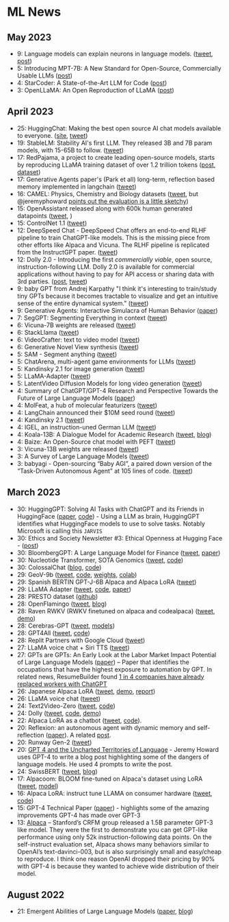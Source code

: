 # ML News

## May 2023

* 9: Language models can explain neurons in language models. ([tweet](https://twitter.com/janleike/status/1655982055736643585), [post](https://openai.com/research/language-models-can-explain-neurons-in-language-models))
* 5: Introducing MPT-7B: A New Standard for Open-Source, Commercially Usable LLMs ([post](https://www.mosaicml.com/blog/mpt-7b))
* 4: StarCoder: A State-of-the-Art LLM for Code ([post](https://huggingface.co/blog/starcoder))
* 3: OpenLLaMA: An Open Reproduction of LLaMA ([post](https://huggingface.co/openlm-research/open_llama_7b_preview_300bt))

## April 2023
* 25: HuggingChat: Making the best open source AI chat models available to everyone. ([site](https://huggingface.co/chat/), [tweet](https://twitter.com/julien_c/status/1650884245823320065))
* 19: StableLM: Stability AI's first LLM. They released 3B and 7B param models, with 15-65B to follow. ([tweet](https://twitter.com/StabilityAI/status/1648706156330876928))
* 17: RedPajama, a project to create leading open-source models, starts by reproducing LLaMA training dataset of over 1.2 trillion tokens
 ([post](https://www.together.xyz/blog/redpajama), [dataset](https://huggingface.co/datasets/togethercomputer/RedPajama-Data-1T))
* 17: Generative Agents paper's (Park et all) long-term, reflection based memory implemented in langchain ([tweet](https://twitter.com/hwchase17/status/1647987713449263106))
* 16: CAMEL: Physics, Chemistry and Biology datasets ([tweet](https://twitter.com/hammh0a/status/1647415963644760064), but @jeremyphoward [points out the evaluation is a little sketchy](https://twitter.com/jeremyphoward/status/1647714442355015680))
* 15: OpenAssistant released along with 600k human generated datapoints ([tweet](https://twitter.com/ykilcher/status/1647283816384405505), )
* 15: ControlNet 1.1 ([tweet](https://twitter.com/huggingface/status/1647017924459126784))
* 12: DeepSpeed Chat - DeepSpeed Chat offers an end-to-end RLHF pipeline to train ChatGPT-like models. This is the missing piece from other efforts like Alpaca and Vicuna. The RLHF pipeline is replicated from the InstructGPT paper. ([tweet](https://twitter.com/omarsar0/status/1645936415941836804))
* 12: Dolly 2.0 - Introducing the first *commercially viable*, open source, instruction-following LLM. Dolly 2.0 is available for commercial applications without having to pay for API access or sharing data with 3rd parties. ([post](https://www.databricks.com/blog/2023/04/12/dolly-first-open-commercially-viable-instruction-tuned-llm), [tweet](https://twitter.com/alighodsi/status/1646151697415168006))
* 9: baby GPT from Andrej Karpathy "I think it's interesting to train/study tiny GPTs because it becomes tractable to visualize and get an intuitive sense of the entire dynamical system." ([tweet](https://twitter.com/karpathy/status/1645115622517542913))
* 9: Generative Agents: Interactive Simulacra of Human Behavior ([paper](https://arxiv.org/abs/2304.03442))
* 7: SegGPT: Segmenting Everything in context ([tweet](https://twitter.com/_akhaliq/status/1644147931178496001))
* 6: Vicuna-7B weights are released ([tweet](https://twitter.com/lmsysorg/status/1644060638472470528))
* 6: StackLlama ([tweet](https://twitter.com/lvwerra/status/1643998302738759683))
* 6: VideoCrafter: text to video model ([tweet](https://twitter.com/TomLikesRobots/status/1643878218498207744))
* 6: Generative Novel View synthesis ([tweet](https://twitter.com/_akhaliq/status/1643790003779059715))
* 5: SAM - Segment anything ([tweet](https://twitter.com/MetaAI/status/1643599800414380038))
* 5: ChatArena, multi-agent game environments for LLMs ([tweet](https://twitter.com/mindjimmy/status/1643633046208249856))
* 5: Kandinsky 2.1 for image generation ([tweet](https://twitter.com/nearcyan/status/1643421466795417600))
* 5: LLaMA-Adapter ([tweet](https://twitter.com/lupantech/status/1643385891338227712))
* 5: LatentVideo Diffusion Models for long video generation ([tweet](https://twitter.com/_akhaliq/status/1643627527594815488))
* 4: Summary of ChatGPT/GPT-4 Research and Perspective Towards the Future of Large Language Models ([paper](https://arxiv.org/abs/2304.01852)) 
* 4: MolFeat, a hub of molecular featurizers ([tweet](https://twitter.com/datamol_io/status/1643263399915311104))
* 4: LangChain announced their $10M seed round ([tweet](https://twitter.com/hwchase17/status/1643301144717066240))
* 4: Kandinsky 2.1 ([tweet](https://twitter.com/_akhaliq/status/1643191350672646144))
* 4: IGEL, an instruction-uned German LLM ([tweet](https://twitter.com/_philschmid/status/1643278444992626689))
* 4: Koala-13B: A Dialogue Model for Academic Research ([tweet](https://twitter.com/AlphaSignalAI/status/1643306708716904461), [blog](https://bair.berkeley.edu/blog/2023/04/03/koala/))
* 4: Baize: An Open-Source chat model with PEFT ([tweet](https://twitter.com/arankomatsuzaki/status/1643054506148614146))
* 3: Vicuna-13B weights are released ([tweet](https://twitter.com/lmsysorg/status/1642968294998306816))
* 3: A Survey of Large Language Models ([tweet](https://twitter.com/arankomatsuzaki/status/1642686213147738112))
* 3: babyagi - Open-sourcing “Baby AGI”, a paired down version of the “Task-Driven Autonomous Agent” at 105 lines of code. ([tweet](https://twitter.com/yoheinakajima/status/1642881722495954945))


## March 2023
* 30: HuggingGPT: Solving AI Tasks with ChatGPT and its Friends in HuggingFace ([paper](https://arxiv.org/abs/2303.17580), [code](https://github.com/microsoft/JARVIS)) - Using a LLM as brain, HuggingGPT identifies what HuggingFace models to use to solve tasks. Notably Microsoft is calling this `JARVIS`
* 30: Ethics and Society Newsletter #3: Ethical Openness at Hugging Face - ([post](https://huggingface.co/blog/ethics-soc-3))
* 30: BloombergGPT: A Large Language Model for Finance ([tweet](https://twitter.com/TechAtBloomberg/status/1641772329658114053), [paper](https://arxiv.org/abs/2303.17564))
* 30: Nucleotide Transformer, SOTA Genomics ([tweet](https://twitter.com/instadeepai/status/1641075963051012097), [code](https://github.com/instadeepai/nucleotide-transformer))
* 30: ColossalChat ([blog](https://medium.com/@yangyou_berkeley/colossalchat-an-open-source-solution-for-cloning-chatgpt-with-a-complete-rlhf-pipeline-5edf08fb538b), [code](https://github.com/hpcaitech/ColossalAI))
* 29: GeoV-9b ([tweet](https://twitter.com/labmlai/status/1641357802009395201), [code](https://github.com/geov-ai/geov), [weights](https://huggingface.co/GeoV/GeoV-9b), [colab](https://colab.research.google.com/github/geov-ai/geov/blob/master/notebooks/generate.ipynb))
* 29: Spanish BERTIN GPT-J-6B Alpaca and Alpaca LoRA ([tweet](https://twitter.com/versae/status/1641124547414900736))
* 29: LLaMA Adapter ([tweet](https://twitter.com/lupantech/status/1640899600281395200), [code](https://github.com/ZrrSkywalker/LLaMA-Adapter), [paper](https://huggingface.co/papers/2303.16199))
* 28: PRESTO dataset ([github](https://github.com/google-research-datasets/presto))
* 28: OpenFlamingo ([tweet](https://twitter.com/anas_awadalla/status/1640766789977251840), [blog](https://laion.ai/blog/open-flamingo/))
* 28: Raven RWKV (RWKV finetuned on alpaca and codealpaca) ([tweet](https://twitter.com/BlinkDL_AI/status/1640742627216875524), [demo](https://huggingface.co/spaces/BlinkDL/Raven-RWKV-7B))
* 28: Cerebras-GPT ([tweet](https://twitter.com/CerebrasSystems/status/1640725880711569408), [models](https://huggingface.co/cerebras))
* 28: GPT4All ([tweet](https://twitter.com/andriy_mulyar/status/1640836003194630144), [code](https://github.com/nomic-ai/gpt4all))
* 28: Replit Partners with Google Cloud ([tweet](https://twitter.com/Replit/status/1640745029080866817))
* 27: LLaMA voice chat + Siri TTS ([tweet](https://twitter.com/ggerganov/status/1640416314773700608))
* 27: GPTs are GPTs: An Early Look at the Labor Market Impact Potential of Large Language Models ([paper](https://arxiv.org/pdf/2303.10130.pdf)) – Paper that identifies the occupations that have the highest exposure to automation by GPT. In related news, ResumeBuilder found [1 in 4 companies have already replaced workers with ChatGPT](https://www.resumebuilder.com/1-in-4-companies-have-already-replaced-workers-with-chatgpt/#:~:text=With%20the%20emergence%20of%20ChatGPT,%2C%20write%20code%2C%20and%20more)
* 26: Japanese Alpaca LoRA ([tweet](https://twitter.com/kun1em0n/status/1639965140429963264), [demo](https://huggingface.co/spaces/kunishou/Japanese-Alpaca-LoRA-7b-DEMO), [report](https://note.com/kun1emon/n/n1533345d5d26))
* 26: LLaMA voice chat ([tweet](https://twitter.com/ggerganov/status/1640022482307502085))
* 24: Text2Video-Zero ([tweet](https://twitter.com/_akhaliq/status/1639062868850266112), [code](https://github.com/Picsart-AI-Research/Text2Video-Zero))
* 24: Dolly ([tweet](https://twitter.com/databricks/status/1639239800145465344), [code](https://github.com/databrickslabs/dolly), [demo](https://huggingface.co/databricks/dolly-v1-6b))
* 22: Alpaca LoRA as a chatbot ([tweet](https://twitter.com/algo_diver/status/1638525828773576704), [code](https://github.com/deep-diver/Alpaca-LoRA-Serve)).
* 20: Reflexion: an autonomous agent with dynamic memory and self-reflection ([paper](https://arxiv.org/abs/2303.11366)). A related [post](https://nanothoughts.substack.com/p/reflecting-on-reflexion). 
* 20: Runway Gen-2 ([tweet](https://twitter.com/runwayml/status/1637800500459458562))
* 20: [GPT 4 and the Uncharted Territories of Language](https://www.fast.ai/posts/2023-03-20-wittgenstein.html) - Jeremy Howard uses GPT-4 to write a blog post highlighting some of the dangers of language models. He used 4 prompts to write the post.
* 24: SwissBERT ([tweet](https://twitter.com/j_vamvas/status/1639192870828556290), [blog](https://vamvas.ch/introducing-swissbert))
* 17: Alpacoom: BLOOM fine-tuned on Alpaca's dataset using LoRA ([tweet](https://twitter.com/mrm8488/status/1636742703055527937?s=20), [model](https://huggingface.co/mrm8488/Alpacoom))
* 16: Alpaca LoRA: instruct tune LLAMA on consumer hardware ([tweet](https://twitter.com/_akhaliq/status/1636416647518097408), [code](https://github.com/tloen/alpaca-lora))
* 15: GPT-4 Technical Paper ([paper](https://arxiv.org/abs/2303.08774)) - highlights some of the amazing improvements GPT-4 has made over GPT-3
* 13: [Alpaca](https://crfm.stanford.edu/2023/03/13/alpaca.html) – Stanford’s CRFM group released a 1.5B parameter GPT-3 like model. They were the first to demonstrate you can get GPT-like performance using only 52k instruction-following data points. On the self-instruct evaluation set, Alpaca shows many behaviors similar to OpenAI’s text-davinci-003, but is also surprisingly small and easy/cheap to reproduce. I think one reason OpenAI dropped their pricing by 90% with GPT-4 is because they wanted to achieve wide distribution of their model.

## August 2022
* 21: Emergent Abilities of Large Language Models ([paper](https://openreview.net/forum?id=yzkSU5zdwD), [blog](https://ai.googleblog.com/2022/11/characterizing-emergent-phenomena-in.html))